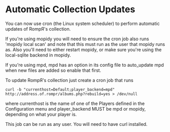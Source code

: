 # Automatic Collection Updates

You can now use cron (the Linux system scheduler) to perform automatic updates of RompЯ's collection.

If you're using mopidy you will need to ensure the cron job also runs 'mopidy local scan' and note that this must run as the user that mopidy runs as.
Also you'll need to either restart mopidy, or make sure you're using the local-sqlite backend in mopidy.

If you're using mpd, mpd has an option in its config file to auto_update mpd when new files are added so enable that first.

To update RompЯ's collection just create a cron job that runs

`curl -b "currenthost=Default;player_backend=mpd" http://address.of.rompr/albums.php?rebuild=yes > /dev/null`

where currenthost is the name of one of the Players defined in the Configuration menu
and player_backend MUST be mpd or mopidy, depending on what your player is.

This job can be run as any user. You will need to have curl installed.
